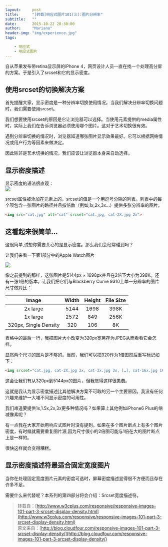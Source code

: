 ```yaml
---
layout:     post
title:      "[转载]响应式图片101(三):图片分辨率"
subtitle:   ""
date:       2015-10-22 20:30:00
author:     "Mariano"
header-img: "img/experience.jpg"
tags:  

    - 响应式 
    - 响应式图片
---  
```

自从苹果发布带retina显示屏的iPhone 4，网页设计人员一直在找一个处理高分屏的方案。于是引入了srcset和它的显示密度。  
## 使用srcset的切换解决方案  
首先提醒大家，显示密度是一种分辨率切换使用情况。当我们解决分辨率切换问题时，我们需要使用srcset。

我们想要使用srcset的原因是它让浏览器可以选择。当使用<picture>元素提供的media属性时，实际上我们在告诉浏览器必须使用哪个图片。这对于艺术切换很有效。

遇到分辨率切换的情况时，浏览器知道哪张图片显示效果最好。它可以根据网络情况或用户行为等因素来做决定。

因此除非是艺术切换的情况，我们应该让浏览器本身来自动选择。   
 
## 显示密度描述  
显示密度的语法很直观：  
![]({{site.baseurl}}/img/srcset-display-density2.png)  
  
srcset属性被添加在<img>元素上的。srcset的值是一个用逗号分隔的列表。列表中的每个项包含一张图片的路径并且按倍数（例如,1x,2x,3x...）提供多张分辨率的图片。  
  
```html
<img src="cat.jpg" alt="cat" srcset="cat.jpg, cat-2X.jpg 2x">
```    
## 这看起来很简单...  
  
这很简单,试想你需要关心的是显示密度。那么我们会经常碰到吗？

让我们来看一下第1部分中的Apple Watch图片  
  
![]({{site.baseurl}}/img/hero_ygold_edition_800.jpg)  
  
像之前提到的那样，这张图片是5144px × 1698px并且在2倍下大小为398K。还有一张1倍的版本。让我们把它们与Blackberry Curve 9310上单一分辨率的图片尺寸做对比：  
  
|Image          |Width         |Height          |File Size    |  
|:------------: |:------------:|:--------------:|:-----------:|
|2x large       |5144          |1698            |398K         |
|1x large       |2572          |849             |256K         |
|320px, Single Density |320           |106             |8K           |  
   
表格中的最后一行，我把图片大小改变为320px宽另存为JPEG从而看看它会怎样。

显然两个尺寸的图片是不够的。当然，我们可以把320作为1倍图然后重写标记如下：  
  
```html
<img srcset="cat.jpg, cat-2X.jpg 2x, cat-3x.jpg 3x, […], cat-16x.jpg 16x">
```  
这会让我们有从320px到5144px的图片，但我觉得这样很愚蠢。

这就是我认为显示密度描述比其他解决方案不可取的另一个主要原因。我没有任何兴趣来维护一大堆不同显示密度的可用性。

我们难道要提供1x,1.5x,2x,3x更多种情况吗？如果算上其他例如iPhone6 Plus的缩减像素呢？

有一点我在大家开始用响应式图片时没有提到。如果在多个图片断点上有多个图片密度，有时候就需要重复图片源,因为尺寸很小的2倍图可能与1倍在大的图片断点上是一样的。

很快这样就会变得糟糕。  
  
## 显示密度描述符最适合固定宽度图片  
当你在处理固定宽度图片元素的密度可选时，屏幕密度描述显得很不方便而且存在许多不足。

需要什么来代替呢？本系列的第四部分将会介绍：Srcset宽度描述符。


    
> 转载自：[http://www.w3cplus.com/responsive/responsive-images-101-part-3-srcset-display-density.html](http://www.w3cplus.com/responsive/responsive-images-101-part-3-srcset-display-density.html)     
>原文来自：[http://blog.cloudfour.com/responsive-images-101-part-3-srcset-display-density/](http://blog.cloudfour.com/responsive-images-101-part-3-srcset-display-density/)
